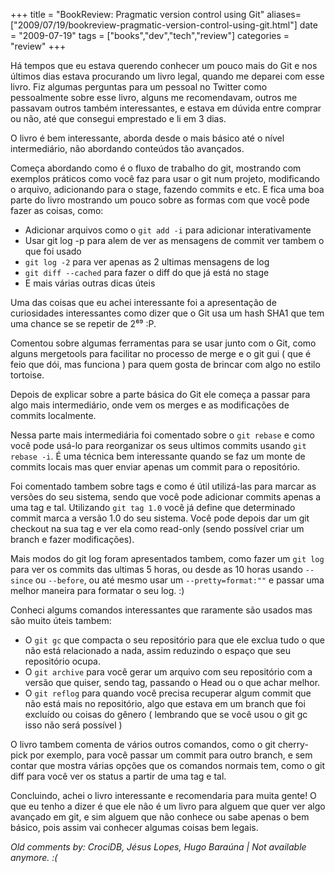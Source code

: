 +++
title = "BookReview: Pragmatic version control using Git"
aliases=["2009/07/19/bookreview-pragmatic-version-control-using-git.html"]
date = "2009-07-19"
tags = ["books","dev","tech","review"]
categories = "review"
+++

Há tempos que eu estava querendo conhecer um pouco mais do Git e nos
últimos dias estava procurando um livro legal, quando me deparei com
esse livro. Fiz algumas perguntas para um pessoal no Twitter como
pessoalmente sobre esse livro, alguns me recomendavam, outros me
passavam outros também interessantes, e estava em dúvida entre comprar
ou não, até que consegui emprestado e li em 3 dias.

O livro é bem interessante, aborda desde o mais básico até o nível
intermediário, não abordando conteúdos tão avançados.

Começa abordando como é o fluxo de trabalho do git, mostrando com
exemplos práticos como você faz para usar o git num projeto,
modificando o arquivo, adicionando para o stage, fazendo commits e
etc. E fica uma boa parte do livro mostrando um pouco sobre as formas
com que você pode fazer as coisas, como:

* Adicionar arquivos como o `git add -i` para adicionar interativamente
* Usar git log -p para alem de ver as mensagens de commit ver tambem o que foi usado
* `git log -2` para ver apenas as 2 ultimas mensagens de log
* `git diff --cached` para fazer o diff do que já está no stage
* E mais várias outras dicas úteis

Uma das coisas que eu achei interessante foi a apresentação de
curiosidades interessantes como dizer que o Git usa um hash SHA1 que
tem uma chance se se repetir de 2⁶⁹ :P.

Comentou sobre algumas ferramentas para se usar junto com o Git, como
alguns mergetools para facilitar no processo de merge e o git gui (
que é feio que dói, mas funciona ) para quem gosta de brincar com algo
no estilo tortoise.

Depois de explicar sobre a parte básica do Git ele começa a passar
para algo mais intermediário, onde vem os merges e as modificações de
commits localmente.

Nessa parte mais intermediária foi comentado sobre o `git rebase` e
como você pode usá-lo para reorganizar os seus ultimos commits usando
`git rebase -i`. É uma técnica bem interessante quando se faz um
monte de commits locais mas quer enviar apenas um commit para o
repositório.

Foi comentado tambem sobre tags e como é útil utilizá-las para marcar
as versões do seu sistema, sendo que você pode adicionar commits
apenas a uma tag e tal. Utilizando `git tag 1.0` você já define que
determinado commit marca a versão 1.0 do seu sistema. Você pode depois
dar um git checkout na sua tag e ver ela como read-only (sendo
possível criar um branch e fazer modificações).

Mais modos do git log foram apresentados tambem, como fazer um
`git log` para ver os commits das ultimas 5 horas, ou desde as 10 horas
usando `--since` ou `--before`, ou até mesmo usar um
`--pretty=format:""` e passar uma melhor maneira para formatar o seu
log. :)

Conheci algums comandos interessantes que raramente são usados mas são muito úteis tambem:

* O `git gc` que compacta o seu repositório para que ele exclua tudo o que não está relacionado a nada, assim reduzindo o espaço que seu repositório ocupa.
* O `git archive` para você gerar um arquivo com seu repositório com a versão que quiser, sendo tag, passando o Head ou o que achar melhor.
* O `git reflog` para quando você precisa recuperar algum commit que não está mais no repositório, algo que estava em um branch que foi excluído ou coisas do gênero ( lembrando que se você usou o git gc isso não será possível )

O livro tambem comenta de vários outros comandos, como o git
cherry-pick por exemplo, para você passar um commit para outro branch,
e sem contar que mostra várias opções que os comandos normais tem,
como o git diff para você ver os status a partir de uma tag e tal.

Concluindo, achei o livro interessante e recomendaria para muita
gente! O que eu tenho a dizer é que ele não é um livro para alguem que
quer ver algo avançado em git, e sim alguem que não conhece ou sabe
apenas o bem básico, pois assim vai conhecer algumas coisas bem
legais.



_Old comments by: CrociDB, Jésus Lopes, Hugo Baraúna | Not available anymore. :(_
